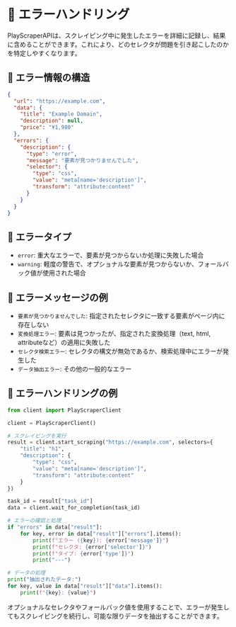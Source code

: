 # 🚨 エラーハンドリング

PlayScraperAPIは、スクレイピング中に発生したエラーを詳細に記録し、結果に含めることができます。これにより、どのセレクタが問題を引き起こしたのかを特定しやすくなります。

## 📝 エラー情報の構造

```json
{
  "url": "https://example.com",
  "data": {
    "title": "Example Domain",
    "description": null,
    "price": "¥1,980"
  },
  "errors": {
    "description": {
      "type": "error",
      "message": "要素が見つかりませんでした",
      "selector": {
        "type": "css",
        "value": "meta[name='description']",
        "transform": "attribute:content"
      }
    }
  }
}
```

## 🔢 エラータイプ

- `error`: 重大なエラーで、要素が見つからないか処理に失敗した場合
- `warning`: 軽度の警告で、オプショナルな要素が見つからないか、フォールバック値が使用された場合

## 📝 エラーメッセージの例

- `要素が見つかりませんでした`: 指定されたセレクタに一致する要素がページ内に存在しない
- `変換処理エラー`: 要素は見つかったが、指定された変換処理（text, html, attributeなど）の適用に失敗した
- `セレクタ検索エラー`: セレクタの構文が無効であるか、検索処理中にエラーが発生した
- `データ抽出エラー`: その他の一般的なエラー

## 📝 エラーハンドリングの例

```python
from client import PlayScraperClient

client = PlayScraperClient()

# スクレイピングを実行
result = client.start_scraping("https://example.com", selectors={
    "title": "h1",
    "description": {
        "type": "css",
        "value": "meta[name='description']",
        "transform": "attribute:content"
    }
})

task_id = result["task_id"]
data = client.wait_for_completion(task_id)

# エラーの確認と処理
if "errors" in data["result"]:
    for key, error in data["result"]["errors"].items():
        print(f"エラー ({key}): {error['message']}")
        print(f"セレクタ: {error['selector']}")
        print(f"タイプ: {error['type']}")
        print("---")

# データの処理
print("抽出されたデータ:")
for key, value in data["result"]["data"].items():
    print(f"{key}: {value}")
```

オプショナルなセレクタやフォールバック値を使用することで、エラーが発生してもスクレイピングを続行し、可能な限りデータを抽出することができます。
